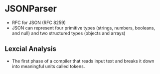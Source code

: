 # JSONParser
* RFC for JSON (RFC 8259)
* JSON can represent four primitive types (strings, numbers, booleans, and null) and two structured types (objects and arrays)
## Lexcial Analysis
* The first phase of a compiler that reads input text and breaks it down into meaningful units called tokens.

